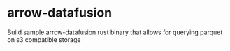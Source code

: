 # arrow-datafusion
Build sample arrow-datafusion rust binary that allows for querying parquet on s3 compatible storage
